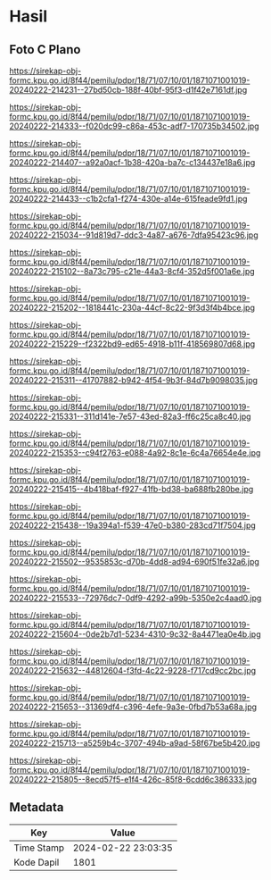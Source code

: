 # Hasil

## Foto C Plano

https://sirekap-obj-formc.kpu.go.id/8f44/pemilu/pdpr/18/71/07/10/01/1871071001019-20240222-214231--27bd50cb-188f-40bf-95f3-d1f42e7161df.jpg

https://sirekap-obj-formc.kpu.go.id/8f44/pemilu/pdpr/18/71/07/10/01/1871071001019-20240222-214333--f020dc99-c86a-453c-adf7-170735b34502.jpg

https://sirekap-obj-formc.kpu.go.id/8f44/pemilu/pdpr/18/71/07/10/01/1871071001019-20240222-214407--a92a0acf-1b38-420a-ba7c-c134437e18a6.jpg

https://sirekap-obj-formc.kpu.go.id/8f44/pemilu/pdpr/18/71/07/10/01/1871071001019-20240222-214433--c1b2cfa1-f274-430e-a14e-615feade9fd1.jpg

https://sirekap-obj-formc.kpu.go.id/8f44/pemilu/pdpr/18/71/07/10/01/1871071001019-20240222-215034--91d819d7-ddc3-4a87-a676-7dfa95423c96.jpg

https://sirekap-obj-formc.kpu.go.id/8f44/pemilu/pdpr/18/71/07/10/01/1871071001019-20240222-215102--8a73c795-c21e-44a3-8cf4-352d5f001a6e.jpg

https://sirekap-obj-formc.kpu.go.id/8f44/pemilu/pdpr/18/71/07/10/01/1871071001019-20240222-215202--1818441c-230a-44cf-8c22-9f3d3f4b4bce.jpg

https://sirekap-obj-formc.kpu.go.id/8f44/pemilu/pdpr/18/71/07/10/01/1871071001019-20240222-215229--f2322bd9-ed65-4918-b11f-418569807d68.jpg

https://sirekap-obj-formc.kpu.go.id/8f44/pemilu/pdpr/18/71/07/10/01/1871071001019-20240222-215311--41707882-b942-4f54-9b3f-84d7b9098035.jpg

https://sirekap-obj-formc.kpu.go.id/8f44/pemilu/pdpr/18/71/07/10/01/1871071001019-20240222-215331--311d141e-7e57-43ed-82a3-ff6c25ca8c40.jpg

https://sirekap-obj-formc.kpu.go.id/8f44/pemilu/pdpr/18/71/07/10/01/1871071001019-20240222-215353--c94f2763-e088-4a92-8c1e-6c4a76654e4e.jpg

https://sirekap-obj-formc.kpu.go.id/8f44/pemilu/pdpr/18/71/07/10/01/1871071001019-20240222-215415--4b418baf-f927-41fb-bd38-ba688fb280be.jpg

https://sirekap-obj-formc.kpu.go.id/8f44/pemilu/pdpr/18/71/07/10/01/1871071001019-20240222-215438--19a394a1-f539-47e0-b380-283cd71f7504.jpg

https://sirekap-obj-formc.kpu.go.id/8f44/pemilu/pdpr/18/71/07/10/01/1871071001019-20240222-215502--9535853c-d70b-4dd8-ad94-690f51fe32a6.jpg

https://sirekap-obj-formc.kpu.go.id/8f44/pemilu/pdpr/18/71/07/10/01/1871071001019-20240222-215533--72976dc7-0df9-4292-a99b-5350e2c4aad0.jpg

https://sirekap-obj-formc.kpu.go.id/8f44/pemilu/pdpr/18/71/07/10/01/1871071001019-20240222-215604--0de2b7d1-5234-4310-9c32-8a4471ea0e4b.jpg

https://sirekap-obj-formc.kpu.go.id/8f44/pemilu/pdpr/18/71/07/10/01/1871071001019-20240222-215632--44812604-f3fd-4c22-9228-f717cd9cc2bc.jpg

https://sirekap-obj-formc.kpu.go.id/8f44/pemilu/pdpr/18/71/07/10/01/1871071001019-20240222-215653--31369df4-c396-4efe-9a3e-0fbd7b53a68a.jpg

https://sirekap-obj-formc.kpu.go.id/8f44/pemilu/pdpr/18/71/07/10/01/1871071001019-20240222-215713--a5259b4c-3707-494b-a9ad-58f67be5b420.jpg

https://sirekap-obj-formc.kpu.go.id/8f44/pemilu/pdpr/18/71/07/10/01/1871071001019-20240222-215805--8ecd57f5-e1f4-426c-85f8-6cdd6c386333.jpg


## Metadata

| Key        | Value               |
| ---------- | ------------------- |
| Time Stamp | 2024-02-22 23:03:35 |
| Kode Dapil | 1801                |



